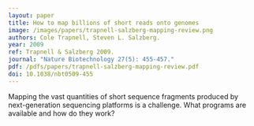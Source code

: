 ```yaml
---
layout: paper
title: How to map billions of short reads onto genomes
image: /images/papers/trapnell-salzberg-mapping-review.png
authors: Cole Trapnell, Steven L. Salzberg.
year: 2009
ref: Trapnell & Salzberg 2009.
journal: "Nature Biotechnology 27(5): 455-457."
pdf: /pdfs/papers/trapnell-salzberg-mapping-review.pdf
doi: 10.1038/nbt0509-455
---
```


Mapping the vast quantities of short sequence fragments produced by next-generation sequencing platforms is a challenge. What programs are available and how do they work?